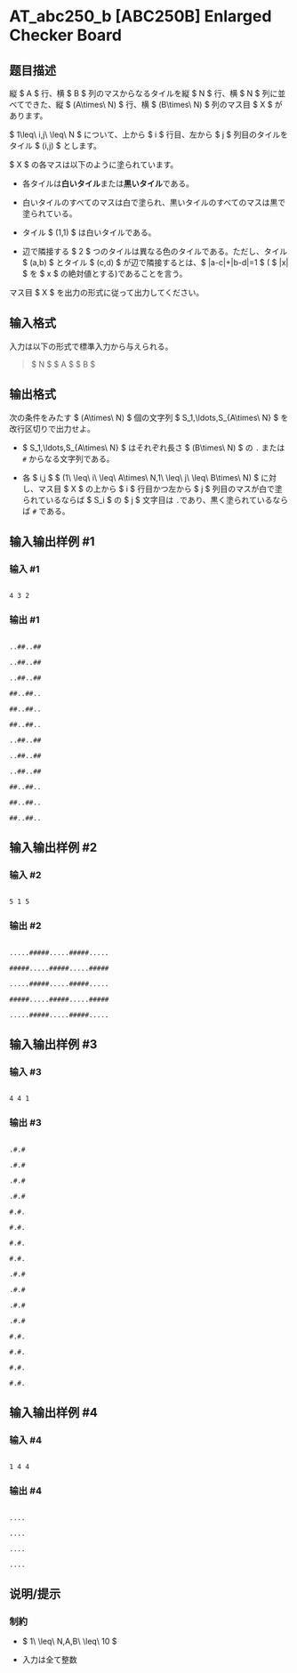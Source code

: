 # AT_abc250_b [ABC250B] Enlarged Checker Board

## 题目描述

[problemUrl]: https://atcoder.jp/contests/abc250/tasks/abc250_b

縦 $ A $ 行、横 $ B $ 列のマスからなるタイルを縦 $ N $ 行、横 $ N $ 列に並べてできた、縦 $ (A\times\ N) $ 行、横 $ (B\times\ N) $ 列のマス目 $ X $ があります。  
$ 1\leq\ i,j\ \leq\ N $ について、上から $ i $ 行目、左から $ j $ 列目のタイルをタイル $ (i,j) $ とします。

$ X $ の各マスは以下のように塗られています。

- 各タイルは**白いタイル**または**黒いタイル**である。
- 白いタイルのすべてのマスは白で塗られ、黒いタイルのすべてのマスは黒で塗られている。
- タイル $ (1,1) $ は白いタイルである。
- 辺で隣接する $ 2 $ つのタイルは異なる色のタイルである。ただし、タイル $ (a,b) $ とタイル $ (c,d) $ が辺で隣接するとは、$ |a-c|+|b-d|=1 $ ( $ |x| $ を $ x $ の絶対値とする)であることを言う。

マス目 $ X $ を出力の形式に従って出力してください。

## 输入格式

入力は以下の形式で標準入力から与えられる。

> $ N $ $ A $ $ B $

## 输出格式

次の条件をみたす $ (A\times\ N) $ 個の文字列 $ S_1,\ldots,S_{A\times\ N} $ を改行区切りで出力せよ。

- $ S_1,\ldots,S_{A\times\ N} $ はそれぞれ長さ $ (B\times\ N) $ の `.` または `#` からなる文字列である。
- 各 $ i,j $ $ (1\ \leq\ i\ \leq\ A\times\ N,1\ \leq\ j\ \leq\ B\times\ N) $ に対し、マス目 $ X $ の上から $ i $ 行目かつ左から $ j $ 列目のマスが白で塗られているならば $ S_i $ の $ j $ 文字目は `.`であり、黒く塗られているならば `#` である。

## 输入输出样例 #1

### 输入 #1

```
4 3 2
```

### 输出 #1

```
..##..##
..##..##
..##..##
##..##..
##..##..
##..##..
..##..##
..##..##
..##..##
##..##..
##..##..
##..##..
```

## 输入输出样例 #2

### 输入 #2

```
5 1 5
```

### 输出 #2

```
.....#####.....#####.....
#####.....#####.....#####
.....#####.....#####.....
#####.....#####.....#####
.....#####.....#####.....
```

## 输入输出样例 #3

### 输入 #3

```
4 4 1
```

### 输出 #3

```
.#.#
.#.#
.#.#
.#.#
#.#.
#.#.
#.#.
#.#.
.#.#
.#.#
.#.#
.#.#
#.#.
#.#.
#.#.
#.#.
```

## 输入输出样例 #4

### 输入 #4

```
1 4 4
```

### 输出 #4

```
....
....
....
....
```

## 说明/提示

### 制約

- $ 1\ \leq\ N,A,B\ \leq\ 10 $
- 入力は全て整数